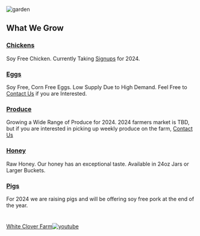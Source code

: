 ![garden](/sony/produce2.jpeg "garden")

## What We Grow
### [Chickens](/chickens/)
Soy Free Chicken. Currently Taking [Signups](/contact) for 2024.
### [Eggs](/eggs/)
Soy Free, Corn Free Eggs. Low Supply Due to High Demand. Feel Free to [Contact Us](/contact) if you are Interested.
### [Produce](/produce/)
Growing a Wide Range of Produce for 2024. 2024 farmers market is TBD, but if you are interested in picking up weekly produce on the farm, [Contact Us](/contact)
<!-- Growing a Wide Range of Produce for 2024. Currently Serving the [Battle Ground Community Farmers Market](https://www.facebook.com/battlegroundfarmersmarket/) for 2023, June-October, Fridays 3pm-7pm. Come See us There. Located in the [Wilco Parking Lot](https://goo.gl/maps/oVmQ6kT7KG2cUQHv7?coh=178572&entry=tt). -->
### [Honey](/honey/)
Raw Honey. Our honey has an exceptional taste. Available in 24oz Jars or Larger Buckets.
### [Pigs](/pigs/)
For 2024 we are raising pigs and will be offering soy free pork at the end of the year.
#
[White Clover Farm![youtube](/youtube.png "youtube")](https://youtu.be/Dpq9GROfgfU?si=oDf1SMCShFD1YYCD)
